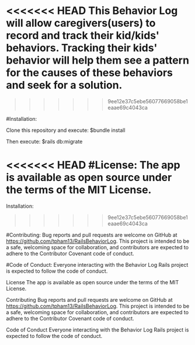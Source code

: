 <<<<<<< HEAD
This Behavior Log will allow caregivers(users) to record and track their kid/kids' behaviors. Tracking their kids' behavior will help them see a pattern for the causes of these behaviors and seek for a solution.
=======

>>>>>>> 9ee12e37c5ebe56077669058be1eaae69c4043ca

#Installation:

Clone this repository and execute: $bundle install

Then execute: $rails db:migrate

<<<<<<< HEAD
#License:
 The app is available as open source under the terms of the MIT License.
=======
Installation: 
>>>>>>> 9ee12e37c5ebe56077669058be1eaae69c4043ca

#Contributing:
 Bug reports and pull requests are welcome on GitHub at https://github.com/tpham13/RailsBehaviorLog. This project is intended to be a safe, welcoming space for collaboration, and contributors are expected to adhere to the Contributor Covenant code of conduct.

#Code of Conduct:
 Everyone interacting with the Behavior Log Rails project is expected to follow the code of conduct.

License
The app is available as open source under the terms of the MIT License.

Contributing
Bug reports and pull requests are welcome on GitHub at https://github.com/tpham13/RailsBehaviorLog. This project is intended to be a safe, welcoming space for collaboration, and contributors are expected to adhere to the Contributor Covenant code of conduct.

Code of Conduct
Everyone interacting with the Behavior Log Rails project is expected to follow the code of conduct.
